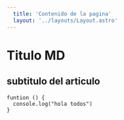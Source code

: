 ```yaml
---
  title: 'Contenido de la pagina'
  layout: '../layouts/Layout.astro'
---
```


# Titulo MD

## subtitulo del articulo

```
funtion () {
  console.log("hola todos")
}
```
